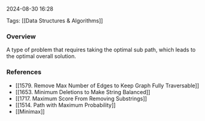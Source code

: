 
2024-08-30 16:28

Tags: [[Data Structures & Algorithms]]

### Overview
A type of problem that requires taking the optimal sub path, which leads to the optimal overall solution.

### References
- [[1579. Remove Max Number of Edges to Keep Graph Fully Traversable]]
- [[1653. Minimum Deletions to Make String Balanced]]
- [[1717. Maximum Score From Removing Substrings]]
- [[1514. Path with Maximum Probability]]
- [[Minimax]]


